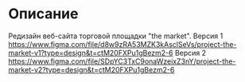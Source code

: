 # Описание
Редизайн веб-сайта торговой площадки "the market".
Версия 1 https://www.figma.com/file/d8w9zRA53MZK3kAsclSeVs/project-the-market-v1?type=design&t=ctM20FXPu1gBezm2-6
Версия 2 https://www.figma.com/file/SDpYC3TxC9onaWzeixZ3nY/project-the-market-v2?type=design&t=ctM20FXPu1gBezm2-6
